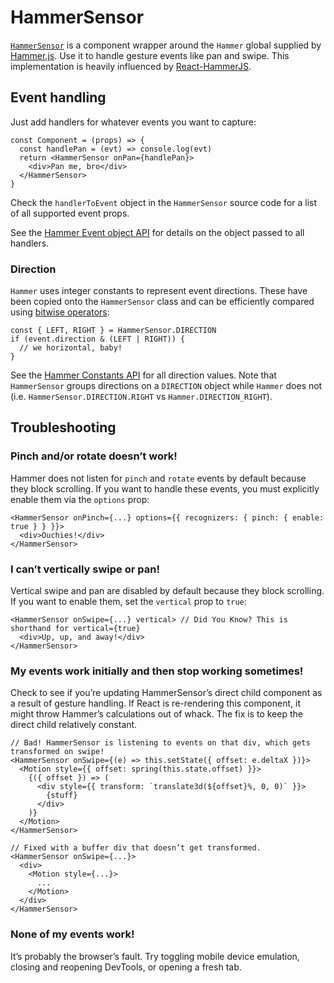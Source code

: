 # HammerSensor

[`HammerSensor`](/src/components/HammerSensor/index.js) is a component wrapper around the `Hammer` global supplied by [Hammer.js](http://hammerjs.github.io/getting-started/). Use it to handle gesture events like pan and swipe. This implementation is heavily influenced by [React-HammerJS](https://github.com/JedWatson/react-hammerjs).

## Event handling

Just add handlers for whatever events you want to capture:

```es6
const Component = (props) => {
  const handlePan = (evt) => console.log(evt)
  return <HammerSensor onPan={handlePan}>
    <div>Pan me, bro</div>
  </HammerSensor>
}
```

Check the `handlerToEvent` object in the `HammerSensor` source code for a list of all supported event props.

See the [Hammer Event object API](http://hammerjs.github.io/api/#event-object) for details on the object passed to all handlers.

### Direction

`Hammer` uses integer constants to represent event directions. These have been copied onto the `HammerSensor` class and can be efficiently compared using [bitwise operators](https://developer.mozilla.org/en-US/docs/Web/JavaScript/Reference/Operators/Bitwise_Operators):

```es6
const { LEFT, RIGHT } = HammerSensor.DIRECTION
if (event.direction & (LEFT | RIGHT)) {
  // we horizontal, baby!
}
```

See the [Hammer Constants API](http://hammerjs.github.io/api/#constants) for all direction values. Note that `HammerSensor` groups directions on a `DIRECTION` object while `Hammer` does not (i.e. `HammerSensor.DIRECTION.RIGHT` vs `Hammer.DIRECTION_RIGHT`).


## Troubleshooting

### Pinch and/or rotate doesn’t work!

Hammer does not listen for `pinch` and `rotate` events by default because they block scrolling. If you want to handle these events, you must explicitly enable them via the `options` prop:

```es6
<HammerSensor onPinch={...} options={{ recognizers: { pinch: { enable: true } } }}>
  <div>Ouchies!</div>
</HammerSensor>
```

### I can’t vertically swipe or pan!

Vertical swipe and pan are disabled by default because they block scrolling. If you want to enable them, set the `vertical` prop to `true`:

```es6
<HammerSensor onSwipe={...} vertical> // Did You Know? This is shorthand for vertical={true}
  <div>Up, up, and away!</div>
</HammerSensor>
```

### My events work initially and then stop working sometimes!

Check to see if you’re updating HammerSensor’s direct child component as a result of gesture handling. If React is re-rendering this component, it might throw Hammer’s calculations out of whack. The fix is to keep the direct child relatively constant.

```es6
// Bad! HammerSensor is listening to events on that div, which gets transformed on swipe!
<HammerSensor onSwipe={(e) => this.setState({ offset: e.deltaX })}>
  <Motion style={{ offset: spring(this.state.offset) }}>
    {({ offset }) => (
      <div style={{ transform: `translate3d(${offset}%, 0, 0)` }}>
        {stuff}
      </div>
    )}
  </Motion>
</HammerSensor>

// Fixed with a buffer div that doesn’t get transformed.
<HammerSensor onSwipe={...}>
  <div>
    <Motion style={...}>
      ...
    </Motion>
  </div>
</HammerSensor>
```

### None of my events work!

It’s probably the browser’s fault. Try toggling mobile device emulation, closing and reopening DevTools, or opening a fresh tab.
